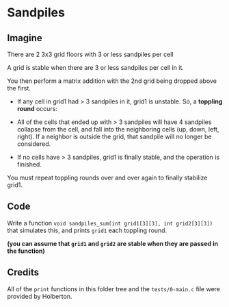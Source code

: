 # Sandpiles
## Imagine
There are 2 3x3 grid floors with 3 or less sandpiles per cell

A grid is stable when there are 3 or less sandpiles per cell in it.

You then perform a matrix addition with the 2nd grid being dropped above the first.

- If any cell in grid1 had > 3 sandpiles in it, grid1 is unstable. So, a __toppling round__ occurs:

- All of the cells that ended up with > 3 sandpiles will have 4 sandpiles collapse from the cell, and fall into the neighboring cells (up, down, left, right). If a neighbor is outside the grid, that sandpile will no longer be considered.

- If no cells have > 3 sandpiles, grid1 is finally stable, and the operation is finished.

You must repeat toppling rounds over and over again to finally stabilize grid1.
## Code
Write a function ``void sandpiles_sum(int grid1[3][3], int grid2[3][3])`` that simulates this, and prints ``grid1`` each toppling round.

**(you can assume that ``grid1`` and ``grid2`` are stable when they are passed in the function)**
## Credits
All of the ``print`` functions in this folder tree and the ``tests/0-main.c`` file were provided by Holberton.

